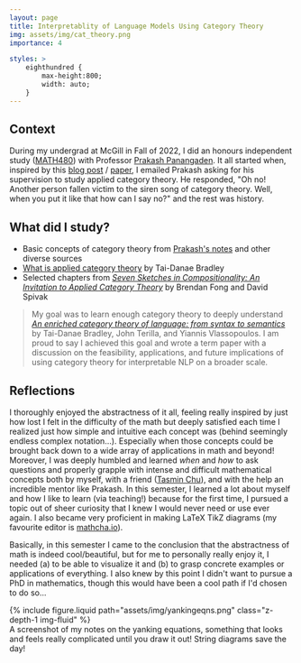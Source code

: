 ```yaml
---
layout: page
title: Interpretablity of Language Models Using Category Theory
img: assets/img/cat_theory.png
importance: 4

styles: >
    eighthundred {
        max-height:800;
        width: auto;
    }
---
```


## Context
During my undergrad at McGill in Fall of 2022, I did an honours independent study ([MATH480](https://coursecatalogue.mcgill.ca/courses/math-480/index.html)) with Professor [Prakash Panangaden](https://www.cs.mcgill.ca/~prakash/). It all started when, inspired by this [blog post](https://golem.ph.utexas.edu/category/2018/02/linguistics_using_category_the.html) / [paper](https://arxiv.org/abs/1003.4394), I emailed Prakash asking for his supervision to study applied category theory. He responded, "Oh no!  Another person fallen victim to the siren song of category theory.  Well, when you put it like that how can I say no?" and the rest was history. 

## What did I study?
- Basic concepts of category theory from [Prakash's notes](https://www.cs.mcgill.ca/~prakash/Pubs/category_theory_notes.pdf) and other diverse sources
- [What is applied category theory](https://arxiv.org/abs/1809.05923) by Tai-Danae Bradley
- Selected chapters from [*Seven Sketches in Compositionality: An Invitation to Applied Category Theory*](https://ocw.mit.edu/courses/18-s097-applied-category-theory-january-iap-2019/a4175d61479a35340d6307ae5e48ef5a_18-s097iap19textbook.pdf) by Brendan Fong and David Spivak

> My goal was to learn enough category theory to deeply understand [*An enriched category theory of language: from syntax to semantics*](https://arxiv.org/abs/2106.07890) by Tai-Danae Bradley, John Terilla, and Yiannis Vlassopoulos. I am proud to say I achieved this goal and wrote a term paper with a discussion on the feasibility, applications, and future implications of using category theory for interpretable NLP on a broader scale. 

## Reflections

I thoroughly enjoyed the abstractness of it all, feeling really inspired by just how lost I felt in the difficulty of the math but deeply satisfied each time I realized just how simple and intuitive each concept was (behind seemingly endless complex notation...). Especially when those concepts could be brought back down to a wide array of applications in math and beyond! Moreover, I was deeply humbled and learned *when* and *how* to ask questions and properly grapple with intense and difficult mathematical concepts both by myself, with a friend ([Tasmin Chu](https://publish.obsidian.md/tasmin-chu/Tasmin+Chu)), and with the help an incredible mentor like Prakash. In this semester, I learned a lot about myself and how I like to learn (via teaching!) because for the first time, I pursued a topic out of sheer curiosity that I knew I would never need or use ever again. I also became very proficient in making LaTeX TikZ diagrams (my favourite editor is [mathcha.io](https://www.mathcha.io/)).

Basically, in this semester I came to the conclusion that the abstractness of math is indeed cool/beautiful, but for me to personally really enjoy it, I needed (a) to be able to visualize it and (b) to grasp concrete examples or applications of everything. I also knew by this point I didn't want to pursue a PhD in mathematics, though this would have been a cool path if I'd chosen to do so... 


<div class="row justify-content-sm-center">
    <div class="col-sm-9 mt-3 mt-md-0">
        {% include figure.liquid path="assets/img/yankingeqns.png" class="z-depth-1 img-fluid" %}
    </div>
</div>
<div class="caption">
    A screenshot of my notes on the yanking equations, something that looks and feels really complicated until you draw it out! String diagrams save the day!
</div>

